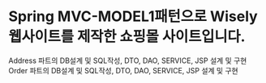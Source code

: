 # Spring MVC-MODEL1패턴으로 Wisely 웹사이트를 제작한 쇼핑몰 사이트입니다.
Address 파트의 DB설계 및 SQL작성, DTO, DAO, SERVICE, JSP 설계 및 구현  
Order 파트의 DB설계 및 SQL작성, DTO, DAO, SERVICE, JSP 설계 및 구현  
